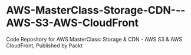 # AWS-MasterClass-Storage-CDN---AWS-S3-AWS-CloudFront
Code Repository for AWS MasterClass: Storage &amp; CDN - AWS S3 &amp; AWS CloudFront, Published by Packt
